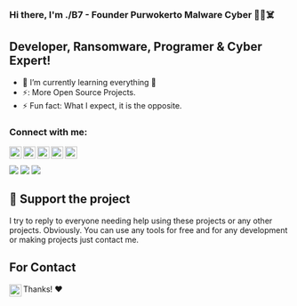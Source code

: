 ### Hi there, I'm ./B7 - Founder Purwokerto Malware Cyber 👋😈☠️

## Developer, Ransomware, Programer & Cyber Expert!

- 🌱 I’m currently learning everything 🤣
- ⚡: More Open Source Projects.
- ⚡ Fun fact: What I expect, it is the opposite.



### Connect with me:

[<img align="left" alt="palahsu | YouTube" width="22px" src="https://cdn.jsdelivr.net/npm/simple-icons@v3/icons/youtube.svg" />][youtube]
[<img align="left" alt="palahsu | Gmail" width="22px" src="https://cdn.jsdelivr.net/npm/simple-icons@v3/icons/gmail.svg" />][gmail]
[<img align="left" alt="palahsu | Twitter" width="22px" src="https://cdn.jsdelivr.net/npm/simple-icons@v3/icons/twitter.svg" />][twitter]
[<img align="left" alt="palahsu | LinkedIn" width="22px" src="https://cdn.jsdelivr.net/npm/simple-icons@v3/icons/linkedin.svg" />][linkedin]
[<img align="left" alt="palahsu | Telegram" width="22px" src="https://cdn.jsdelivr.net/npm/simple-icons@v3/icons/telegram.svg" />][telegram]

<br />
<br />


<img src = "https://github-readme-stats.vercel.app/api?username=Unlimited-Crack-You&&show_icons=true&title_color=ffffff&icon_color=bb2acf&text_color=daf7dc&bg_color=151515">
<img src = "https://github-readme-stats.vercel.app/api/top-langs/?username=Unlimited-Crack-You&langs_count=8&theme=blue-green">
<img src = "https://github-readme-stats.vercel.app/api/gist?id=bbfce31e0217a3689c8d961a356cb10d">

## :sparkling_heart: Support the project

I try to reply to everyone needing help using these projects or any other projects. Obviously. 
You can use any tools for free and for any development or making projects just contact me.

## For Contact

[<img align="left" alt="Unlimited-Crack-You | YouTube" width="22px" src="https://cdn.jsdelivr.net/npm/simple-icons@v3/icons/gmail.svg" />][gmail]


Thanks! :heart:

</details>

[website]: https://palashgamertechnique.blogspot.com
[twitter]: https://twitter.com/palahsu
[gmail]: https://jk3502072@gmail.com
[youtube]: https://www.youtube.com/channel/UCk6XAWrjB16sizuG-s-TOuA
[linkedin]: https://linkedin.com/in/
[telegram]: https://t.me/cyberclans
